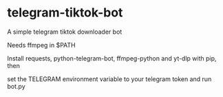 # telegram-tiktok-bot

A simple telegram tiktok downloader bot

Needs ffmpeg in $PATH

Install requests, python-telegram-bot, ffmpeg-python and yt-dlp with pip, then

set the TELEGRAM environment variable to your telegram token and run bot.py 